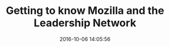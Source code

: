 ---
layout: page
title: "Getting to know Mozilla and the Leadership Network"
date: 2016-10-06 14:05:56
time: "20 mins"
following: _articles/introduction-to-open-leadership/stating-your-project-vision.md
---